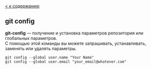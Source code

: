 [< к содержанию](./readme.md)

## git config

**git-config** — получение и установка параметров репозитория или глобальных параметров.  
С помощью этой команды вы можете запрашивать, устанавливать, заменять или удалять параметры.

```bash=
git config --global user.name "Your Name"
git config --global user.email "your_email@whatever.com"
```